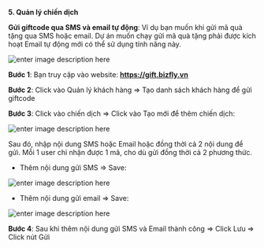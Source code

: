  **5. Quản lý chiến dịch**

**Gửi giftcode qua SMS và email tự động**: Ví dụ bạn muốn khi gửi mã quà tặng qua SMS hoặc email. Dự án muốn chạy gửi mã quà tặng phải được kích hoạt Email tự động mới có thể sử dụng tính năng này.

![enter image description here](https://static8.muarecdn.com/original/muare/images/2019/11/20/5385372_22.png)

**Bước 1**: Bạn truy cập vào website: **https://gift.bizfly.vn**

**Bước 2**: Click vào Quản lý khách hàng => Tạo danh sách khách hàng để gửi giftcode

**Bước 3**: Click vào chiến dịch => Click vào Tạo mới để thêm chiến dịch:

![enter image description here](https://static8.muarecdn.com/original/muare/images/2019/11/20/5385378_23.png)

Sau đó, nhập nội dung SMS hoặc Email hoặc đồng thời cả 2 nội dung để gửi. Mỗi 1 user chỉ nhận được 1 mã, cho dù gửi đồng thời cả 2 phương thức.

- Thêm nội dung gửi SMS => Save:

![enter image description here](https://static8.muarecdn.com/original/muare/images/2019/11/20/5385389_18.png)

 - Thêm nội dung gửi email => Save:

![enter image description here](https://static8.muarecdn.com/original/muare/images/2019/11/20/5385391_19.png)

 **Bước 4**: Sau khi thêm nội dung gửi SMS và Email thành công => Click Lưu => Click nút Gửi